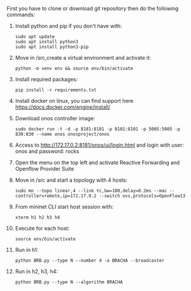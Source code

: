 First you have to clone or download git repository then do the following commands:
1) Install python and pip if you don't have with:
	```shell
	sudo apt update  
	sudo apt install python3
	sudo apt install python3-pip
	
2) Move in /src,create a virtual environment and activate it:
	```shell
	python -m venv env && source env/bin/activate

3) Install required packages:
	```shell
	pip install -r requirements.txt

4) Install docker on linux, you can find support here https://docs.docker.com/engine/install/

5) Download onos controller image:
	```shell
	sudo docker run -t -d -p 8181:8181 -p 8101:8101 -p 5005:5005 -p 830:830 --name onos onosproject/onos

6) Access to http://172.17.0.2:8181/onos/ui/login.html and login with user: onos and password: rocks

7) Open the menu on the top left and activate Reactive Forwarding and Openflow Provider Suite

8) Move in  /src and start a topology with 4 hosts:
	```shell
	sudo mn --topo linear,4 --link tc,bw=100,delay=0.2ms --mac --controller=remote,ip=172.17.0.2 --switch ovs,protocols=OpenFlow13

9) From mininet CLI start host session with:
	```shell
	xterm h1 h2 h3 h4

10) Execute for each host:
	```shell
	source env/bin/activate

11) Run in h1:
	```shell
	python BRB.py --type N --number 4 -a BRACHA --broadcaster

12) Run in h2, h3, h4:
	```shell
	python BRB.py --type N --algorithm BRACHA
